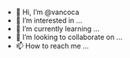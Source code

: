 - 👋 Hi, I’m @vancoca
- 👀 I’m interested in ...
- 🌱 I’m currently learning ...
- 💞️ I’m looking to collaborate on ...
- 📫 How to reach me ...

<!---
vancoca/vancoca is a ✨ special ✨ repository because its `README.md` (this file) appears on your GitHub profile.
You can click the Preview link to take a look at your changes.
--->
